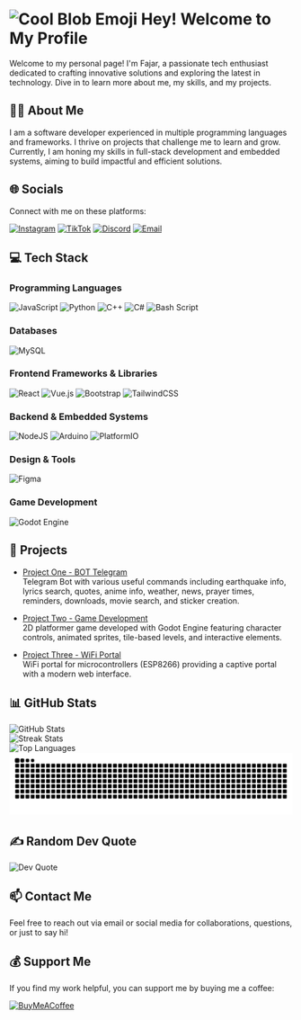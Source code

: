 # <img src="https://emojis.slackmojis.com/emojis/images/1531849430/4246/blob-sunglasses.gif?1531849430" width="30" alt="Cool Blob Emoji"/> Hey! Welcome to My Profile

Welcome to my personal page! I'm Fajar, a passionate tech enthusiast dedicated to crafting innovative solutions and exploring the latest in technology. Dive in to learn more about me, my skills, and my projects.

## 👨‍💻 About Me

I am a software developer experienced in multiple programming languages and frameworks. I thrive on projects that challenge me to learn and grow. Currently, I am honing my skills in full-stack development and embedded systems, aiming to build impactful and efficient solutions.

## 🌐 Socials

Connect with me on these platforms:

[![Instagram](https://img.shields.io/badge/Instagram-%23E4405F.svg?logo=Instagram&logoColor=white)](https://instagram.com/itsme.jars) [![TikTok](https://img.shields.io/badge/TikTok-%23000000.svg?logo=TikTok&logoColor=white)](https://tiktok.com/@itsme.jars) [![Discord](https://img.shields.io/badge/Discord-%237289DA.svg?logo=discord&logoColor=white)](https://discord.gg/jXGvXR4B) [![Email](https://img.shields.io/badge/Email-D14836?logo=gmail&logoColor=white)](mailto:maulidfajar163@gmail.com)

## 💻 Tech Stack

### Programming Languages
![JavaScript](https://img.shields.io/badge/javascript-%23323330.svg?style=flat&logo=javascript&logoColor=%23F7DF1E "JavaScript") ![Python](https://img.shields.io/badge/python-3670A0?style=flat&logo=python&logoColor=ffdd54 "Python") ![C++](https://img.shields.io/badge/c++-%2300599C.svg?style=flat&logo=c%2B%2B&logoColor=white "C++") ![C#](https://img.shields.io/badge/c%23-%23239120.svg?style=flat&logo=c-sharp&logoColor=white "C#") ![Bash Script](https://img.shields.io/badge/bash_script-%23121011.svg?style=flat&logo=gnu-bash&logoColor=white "Bash Script")

### Databases
![MySQL](https://img.shields.io/badge/mysql-4479A1.svg?style=flat&logo=mysql&logoColor=white "MySQL")

### Frontend Frameworks & Libraries
![React](https://img.shields.io/badge/react-%2320232a.svg?style=flat&logo=react&logoColor=%2361DAFB "React") ![Vue.js](https://img.shields.io/badge/vuejs-%2335495e.svg?style=flat&logo=vuedotjs&logoColor=%234FC08D "Vue.js") ![Bootstrap](https://img.shields.io/badge/bootstrap-%238511FA.svg?style=flat&logo=bootstrap&logoColor=white "Bootstrap") ![TailwindCSS](https://img.shields.io/badge/tailwindcss-%2338B2AC.svg?style=flat&logo=tailwind-css&logoColor=white "TailwindCSS")

### Backend & Embedded Systems
![NodeJS](https://img.shields.io/badge/node.js-6DA55F?style=flat&logo=node.js&logoColor=white "NodeJS") ![Arduino](https://img.shields.io/badge/-Arduino-00979D?style=flat&logo=Arduino&logoColor=white "Arduino") ![PlatformIO](https://img.shields.io/badge/PlatformIO-%23222.svg?style=flat&logo=platformio&logoColor=%23f5822a "PlatformIO")

### Design & Tools
![Figma](https://img.shields.io/badge/figma-%23F24E1E.svg?style=flat&logo=figma&logoColor=white "Figma")

### Game Development
![Godot Engine](https://img.shields.io/badge/GODOT-%23FFFFFF.svg?style=flat&logo=godot-engine "Godot Engine")

## 🚀 Projects

- [Project One - BOT Telegram](https://github.com/Jars44/bot-tg)  
  Telegram Bot with various useful commands including earthquake info, lyrics search, quotes, anime info, weather, news, prayer times, reminders, downloads, movie search, and sticker creation.

- [Project Two - Game Development](https://github.com/Jars44/game-dev)  
  2D platformer game developed with Godot Engine featuring character controls, animated sprites, tile-based levels, and interactive elements.

- [Project Three - WiFi Portal](https://github.com/Jars44/wifi-portal)  
  WiFi portal for microcontrollers (ESP8266) providing a captive portal with a modern web interface.

## 📊 GitHub Stats

![GitHub Stats](https://github-readme-stats.vercel.app/api?username=Jars44&theme=one_dark_pro&hide_border=true&include_all_commits=true&count_private=true)  
![Streak Stats](https://nirzak-streak-stats.vercel.app/?user=Jars44&theme=one_dark_pro&hide_border=true)  
![Top Languages](https://github-readme-stats.vercel.app/api/top-langs/?username=Jars44&theme=one_dark_pro&hide_border=true&include_all_commits=true&count_private=true&layout=compact)
![Snake animation](https://github.com/Jars44/Jars44/blob/output/github-contribution-grid-snake.svg)

## ✍️ Random Dev Quote

![Dev Quote](https://quotes-github-readme.vercel.app/api?type=vetical&theme=tokyonight)

## 📫 Contact Me

Feel free to reach out via email or social media for collaborations, questions, or just to say hi!

## 💰 Support Me

If you find my work helpful, you can support me by buying me a coffee:

[![BuyMeACoffee](https://img.shields.io/badge/Buy%20Me%20a%20Coffee-ffdd00?style=for-the-badge&logo=buy-me-a-coffee&logoColor=black)](https://www.buymeacoffee.com/Jars44)
